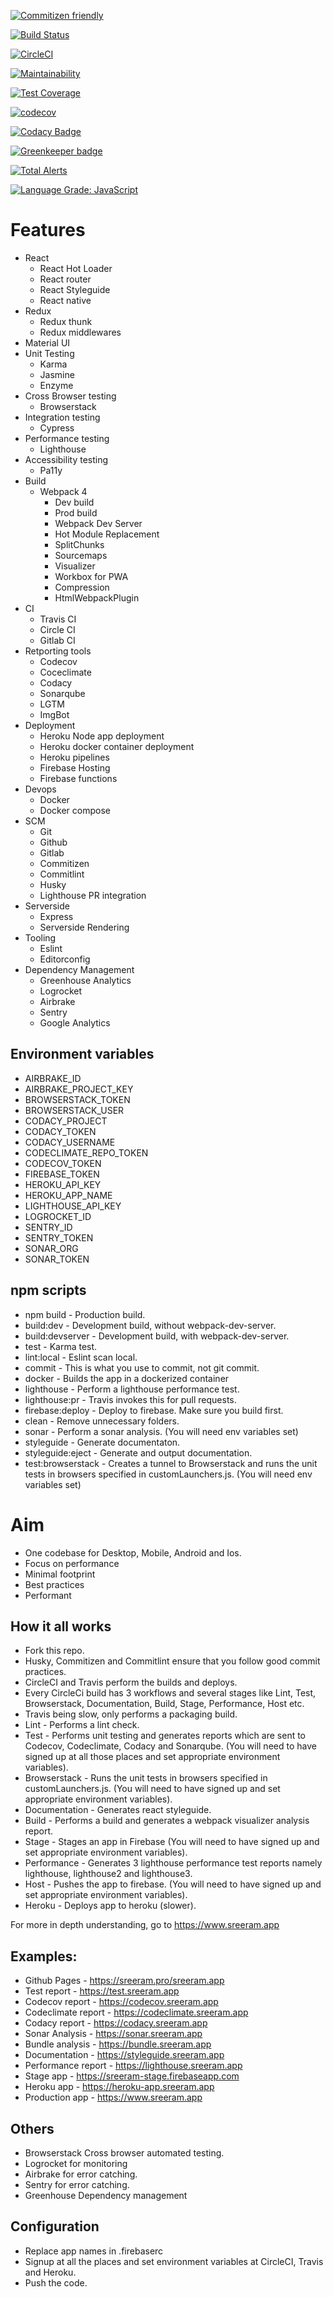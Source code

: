 [![Commitizen friendly](https://img.shields.io/badge/commitizen-friendly-brightgreen.svg)](http://commitizen.github.io/cz-cli/)

[![Build Status](https://travis-ci.org/sreerampr/sreeram.app.svg?branch=master)](https://travis-ci.org/sreerampr/sreeram.app)

[![CircleCI](https://circleci.com/gh/sreerampr/sreeram.app/tree/master.svg?style=svg)](https://circleci.com/gh/sreerampr/sreeram.app/tree/master)

[![Maintainability](https://api.codeclimate.com/v1/badges/7824f3ae21dd6bd87291/maintainability)](https://codeclimate.com/github/sreerampr/sreeram.app/maintainability)

[![Test Coverage](https://api.codeclimate.com/v1/badges/7824f3ae21dd6bd87291/test_coverage)](https://codeclimate.com/github/sreerampr/sreeram.app/test_coverage)

[![codecov](https://codecov.io/gh/sreerampr/sreeram.app/branch/master/graph/badge.svg)](https://codecov.io/gh/sreerampr/sreeram.app)

[![Codacy Badge](https://api.codacy.com/project/badge/Grade/5fdcfb541d7b465ca2e4ac7dc0f05876)](https://www.codacy.com/project/sreeram.com/sreeram.app/dashboard?utm_source=github.com&amp;utm_medium=referral&amp;utm_content=sreerampr/sreeram.app&amp;utm_campaign=Badge_Grade_Dashboard) 

[![Greenkeeper badge](https://badges.greenkeeper.io/sreerampr/sreeram.app.svg)](https://greenkeeper.io/)

[![Total Alerts](https://img.shields.io/lgtm/alerts/g/sreerampr/sreeram.app.svg?logo=lgtm&logoWidth=18)](https://lgtm.com/projects/g/sreerampr/sreeram.app/alerts/)


[![Language Grade: JavaScript](https://img.shields.io/lgtm/grade/javascript/g/sreerampr/sreeram.app.svg?logo=lgtm&logoWidth=18)](https://lgtm.com/projects/g/sreerampr/sreeram.app/context:javascript)

# Features
- React
  - React Hot Loader
  - React router
  - React Styleguide
  - React native
- Redux
  - Redux thunk
  - Redux middlewares
- Material UI
- Unit Testing
  - Karma
  - Jasmine
  - Enzyme
- Cross Browser testing
  - Browserstack 
- Integration testing
  - Cypress
- Performance testing
  - Lighthouse
- Accessibility testing
  - Pa11y
- Build
  - Webpack 4
    - Dev build
    - Prod build
    - Webpack Dev Server
    - Hot Module Replacement
    - SplitChunks
    - Sourcemaps
    - Visualizer
    - Workbox for PWA
    - Compression
    - HtmlWebpackPlugin
- CI
  - Travis CI
  - Circle CI
  - Gitlab CI
- Retporting tools
  - Codecov
  - Coceclimate
  - Codacy
  - Sonarqube
  - LGTM
  - ImgBot
- Deployment
  - Heroku Node app deployment
  - Heroku docker container deployment
  - Heroku pipelines
  - Firebase Hosting
  - Firebase functions
- Devops
  - Docker
  - Docker compose
- SCM
  - Git
  - Github
  - Gitlab
  - Commitizen
  - Commitlint
  - Husky
  - Lighthouse PR integration
- Serverside
  - Express
  - Serverside Rendering
- Tooling
  - Eslint
  - Editorconfig
- Dependency Management
  - Greenhouse
Analytics
  - Logrocket
  - Airbrake
  - Sentry
  - Google Analytics

## Environment variables

- AIRBRAKE_ID
- AIRBRAKE_PROJECT_KEY
- BROWSERSTACK_TOKEN
- BROWSERSTACK_USER
- CODACY_PROJECT
- CODACY_TOKEN
- CODACY_USERNAME
- CODECLIMATE_REPO_TOKEN
- CODECOV_TOKEN
- FIREBASE_TOKEN
- HEROKU_API_KEY
- HEROKU_APP_NAME
- LIGHTHOUSE_API_KEY
- LOGROCKET_ID
- SENTRY_ID
- SENTRY_TOKEN
- SONAR_ORG
- SONAR_TOKEN

## npm scripts
- npm build - Production build.
- build:dev - Development build, without webpack-dev-server.
- build:devserver - Development build, with webpack-dev-server.
- test - Karma test.
- lint:local - Eslint scan local.
- commit - This is what you use to commit, not git commit.
- docker - Builds the app in a dockerized container
- lighthouse - Perform a lighthouse performance test.
- lighthouse:pr - Travis invokes this for pull requests.
- firebase:deploy - Deploy to firebase. Make sure you build first.
- clean - Remove unnecessary folders.
- sonar - Perform a sonar analysis. (You will need env variables set)
- styleguide - Generate documentaton.
- styleguide:eject - Generate and output documentation.
- test:browserstack - Creates a tunnel to Browserstack and runs the unit tests in browsers specified in customLaunchers.js. (You will need env variables set)


# Aim
- One codebase for Desktop, Mobile, Android and Ios.
- Focus on performance
- Minimal footprint
- Best practices
- Performant

## How it all works

- Fork this repo.
- Husky, Commitizen and Commitlint ensure that you follow good commit practices.
- CircleCI and Travis perform the builds and deploys.
- Every CircleCi build has 3 workflows and several stages like Lint, Test, Browserstack, Documentation, Build, Stage, Performance, Host etc.
- Travis being slow, only performs a packaging build.
- Lint - Performs a lint check.
- Test - Performs unit testing and generates reports which are sent to Codecov, Codeclimate, Codacy and Sonarqube. (You will need to have signed up at all those places and set appropriate environment variables).
- Browserstack - Runs the unit tests in browsers specified in customLaunchers.js.  (You will need to have signed up and set appropriate environment variables).
- Documentation - Generates react styleguide.
- Build - Performs a build and generates a webpack visualizer analysis report.
- Stage - Stages an app in Firebase (You will need to have signed up and set appropriate environment variables).
- Performance - Generates 3 lighthouse performance test reports namely lighthouse, lighthouse2 and lighthouse3.
- Host - Pushes the app to firebase. (You will need to have signed up and set appropriate environment variables).
- Heroku - Deploys app to heroku (slower).

For more in depth understanding, go to https://www.sreeram.app

## Examples:
- Github Pages - https://sreeram.pro/sreeram.app
- Test report - https://test.sreeram.app
- Codecov report - https://codecov.sreeram.app
- Codeclimate report - https://codeclimate.sreeram.app
- Codacy report - https://codacy.sreeram.app
- Sonar Analysis - https://sonar.sreeram.app
- Bundle analysis - https://bundle.sreeram.app
- Documentation - https://styleguide.sreeram.app
- Performance report - https://lighthouse.sreeram.app
- Stage app - https://sreeram-stage.firebaseapp.com
- Heroku app - https://heroku-app.sreeram.app
- Production app - https://www.sreeram.app

## Others
  - Browserstack Cross browser automated testing.
  - Logrocket for monitoring
  - Airbrake for error catching.
  - Sentry for error catching.
  - Greenhouse Dependency management

## Configuration

- Replace app names in .firebaserc
- Signup at all the places and set environment variables at CircleCI, Travis and Heroku.
- Push the code.
